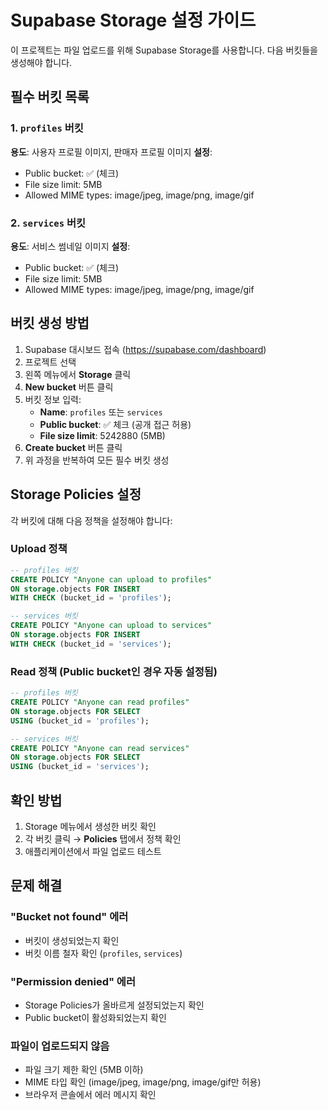 # Supabase Storage 설정 가이드

이 프로젝트는 파일 업로드를 위해 Supabase Storage를 사용합니다. 다음 버킷들을 생성해야 합니다.

## 필수 버킷 목록

### 1. `profiles` 버킷
**용도**: 사용자 프로필 이미지, 판매자 프로필 이미지
**설정**:
- Public bucket: ✅ (체크)
- File size limit: 5MB
- Allowed MIME types: image/jpeg, image/png, image/gif

### 2. `services` 버킷
**용도**: 서비스 썸네일 이미지
**설정**:
- Public bucket: ✅ (체크)
- File size limit: 5MB
- Allowed MIME types: image/jpeg, image/png, image/gif

## 버킷 생성 방법

1. Supabase 대시보드 접속 (https://supabase.com/dashboard)
2. 프로젝트 선택
3. 왼쪽 메뉴에서 **Storage** 클릭
4. **New bucket** 버튼 클릭
5. 버킷 정보 입력:
   - **Name**: `profiles` 또는 `services`
   - **Public bucket**: ✅ 체크 (공개 접근 허용)
   - **File size limit**: 5242880 (5MB)
6. **Create bucket** 버튼 클릭
7. 위 과정을 반복하여 모든 필수 버킷 생성

## Storage Policies 설정

각 버킷에 대해 다음 정책을 설정해야 합니다:

### Upload 정책
```sql
-- profiles 버킷
CREATE POLICY "Anyone can upload to profiles"
ON storage.objects FOR INSERT
WITH CHECK (bucket_id = 'profiles');

-- services 버킷
CREATE POLICY "Anyone can upload to services"
ON storage.objects FOR INSERT
WITH CHECK (bucket_id = 'services');
```

### Read 정책 (Public bucket인 경우 자동 설정됨)
```sql
-- profiles 버킷
CREATE POLICY "Anyone can read profiles"
ON storage.objects FOR SELECT
USING (bucket_id = 'profiles');

-- services 버킷
CREATE POLICY "Anyone can read services"
ON storage.objects FOR SELECT
USING (bucket_id = 'services');
```

## 확인 방법

1. Storage 메뉴에서 생성한 버킷 확인
2. 각 버킷 클릭 → **Policies** 탭에서 정책 확인
3. 애플리케이션에서 파일 업로드 테스트

## 문제 해결

### "Bucket not found" 에러
- 버킷이 생성되었는지 확인
- 버킷 이름 철자 확인 (`profiles`, `services`)

### "Permission denied" 에러
- Storage Policies가 올바르게 설정되었는지 확인
- Public bucket이 활성화되었는지 확인

### 파일이 업로드되지 않음
- 파일 크기 제한 확인 (5MB 이하)
- MIME 타입 확인 (image/jpeg, image/png, image/gif만 허용)
- 브라우저 콘솔에서 에러 메시지 확인
